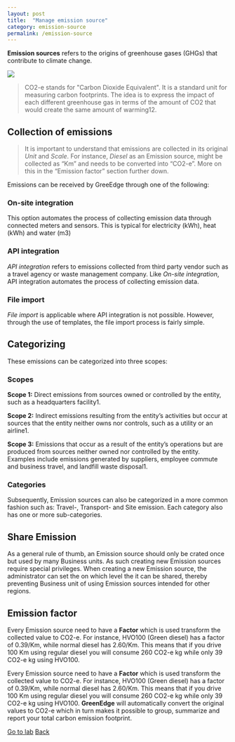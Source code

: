```yaml
---
layout: post
title:  "Manage emission source"
category: emission-source
permalink: /emission-source
---
```



**Emission sources** refers to the origins of greenhouse gases (GHGs) that contribute to climate change. 

<img src="assets/images/emission-source-1.png">

> CO2-e stands for "Carbon Dioxide Equivalent". It is a standard unit for measuring carbon footprints. The idea is to express the impact of each different greenhouse gas in terms of the amount of CO2 that would create the same amount of warming12.

## Collection of emissions
> It is important to understand that emissions are collected in its original *Unit* and *Scale*. For instance, *Diesel* as an Emission source, might be collected as “Km” and needs to be converted into “CO2-e”. More on this in the “Emission factor” section further down.   

Emissions can be received by GreeEdge through one of the following:

### On-site integration
This option automates the process of collecting emission data through connected meters and sensors. This is typical for electricity (kWh), heat (kWh) and water (m3)

### API integration
*API integration* refers to emissions collected from third party vendor such as a travel agency or waste management company. Like *On-site integration*, API integration automates the process of collecting emission data. 

### File import
*File import* is applicable where API integration is not possible. However, through the use of templates, the file import process is fairly simple.


## Categorizing
These emissions can be categorized into three scopes:

### Scopes
**Scope 1:** Direct emissions from sources owned or controlled by the entity, such as a headquarters facility1.

**Scope 2:** Indirect emissions resulting from the entity’s activities but occur at sources that the entity neither owns nor controls, such as a utility or an airline1.

**Scope 3:** Emissions that occur as a result of the entity’s operations but are produced from sources neither owned nor controlled by the entity. Examples include emissions generated by suppliers, employee commute and business travel, and landfill waste disposal1.

### Categories
Subsequently, Emission sources can also be categorized in a more common fashion such as: Travel-, Transport- and Site emission. Each category also has one or more sub-categories.

## Share Emission
As a general rule of thumb, an Emission source should only be crated once but used by many Business units. As such creating new Emission sources require special privileges. When creating a new Emission source, the administrator can set the on which level the it can be shared, thereby preventing Business unit of using Emission sources intended for other regions.

## Emission factor
Every Emission source need to have a **Factor** which is used transform the collected value to CO2-e. For instance, HVO100 (Green diesel) has a factor of 0.39/Km, while normal diesel has 2.60/Km. This means that if you drive 100 Km using regular diesel you will consume 260 CO2-e kg while only 39 CO2-e kg using HVO100. 

Every Emission source need to have a **Factor** which is used transform the collected value to CO2-e. For instance, HVO100 (Green diesel) has a factor of 0.39/Km, while normal diesel has 2.60/Km. This means that if you drive 100 Km using regular diesel you will consume 260 CO2-e kg while only 39 CO2-e kg using HVO100. 
**GreenEdge** will automatically convert the original values to CO2-e which in turn makes it possible to group, summarize and report your total carbon emission footprint.



<a class="offset-4 btn btn-success btn-lg" href="/emission-source-lab" role="button">Go to lab</a>
<a class="btn btn-info btn-lg" href="/" role="button">Back</a>